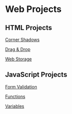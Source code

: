 # Web Projects

<head>
  <title>Web Projects of Mua</title>
</head>

<body>

<h2>HTML Projects</h2>
<p><a href="https://aarends.github.io/cornershadows/" title="Cool Corner Shadows" target="_blank">Corner Shadows</a></p>
<p><a href="https://aarends.github.io/dragdrop/" title="Drag Pics and Drop" target="_blank">Drag & Drop</a></p>
<p><a href="https://aarends.github.io/webstorage/" title="Store Static Info" target="_blank">Web Storage</a></p>

<h2>JavaScript Projects</h2>
<p><a href="https://aarends.github.io/formvalidation/" title="Form Validation" target="_blank">Form Validation</a></p>
<p><a href="https://aarends.github.io/functions/" title="Functions" target="_blank">Functions</a></p>
<p><a href="https://aarends.github.io/variables/" title="Variables" target="_blank">Variables</a></p>

</body>